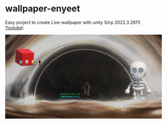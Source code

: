 # wallpaper-enyeet
Easy project to create Live-wallpaper with unity (Urp 2022.3.26f1)\
[Youtube](https://www.youtube.com/watch?v=GrYgb6Dg0Jk)\

![Alt text](Image.png)
